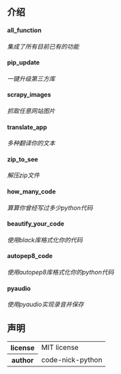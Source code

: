## 介绍
#### all_function
*集成了所有目前已有的功能*
#### pip_update
*一键升级第三方库*
#### scrapy_images
*抓取任意网站图片*
#### translate_app
*多种翻译你的文本*
#### zip_to_see
*解压zip文件*
#### how_many_code
*算算你曾经写过多少python代码*
#### beautify_your_code
*使用black库格式化你的代码*
#### autopep8_code
*使用autopep8库格式化你的python代码*
#### pyaudio
*使用pyaudio实现录音并保存*
## 声明
<table>
  <tr>
    <th>license</th>
    <td>MIT license</td>
  </tr>
  <tr>
    <th>author</th>
    <td>code-nick-python</td>
  </tr>
</table>
